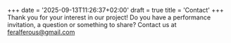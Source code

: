 +++
date = '2025-09-13T11:26:37+02:00'
draft = true
title = 'Contact'
+++
Thank you for your interest in our project! Do you have a performance invitation, a question or something to share? Contact us at feralferous@gmail.com